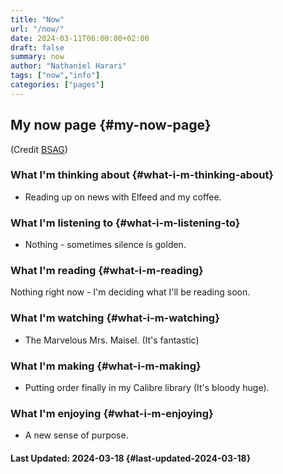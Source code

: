 ```yaml
---
title: "Now"
url: "/now/"
date: 2024-03-11T06:00:00+02:00
draft: false
summary: now
author: "Nathaniel Harari"
tags: ["now","info"]
categories: ["pages"]
---
```

## My now page {#my-now-page}

(Credit [BSAG](https://bsag.omg.lol/now))

### What I'm thinking about {#what-i-m-thinking-about}
- Reading  up on news with Elfeed and my coffee.

### What I'm listening to {#what-i-m-listening-to}
- Nothing - sometimes silence is golden.

### What I'm reading {#what-i-m-reading}
Nothing right now - I'm deciding what I'll be reading soon.

### What I'm watching {#what-i-m-watching}
- The Marvelous Mrs. Maisel. (It's fantastic)

### What I'm making {#what-i-m-making}
- Putting order finally in my Calibre library (It's bloody huge).

### What I'm enjoying {#what-i-m-enjoying}
- A new sense of purpose.


#### Last Updated: 2024-03-18 {#last-updated-2024-03-18}
